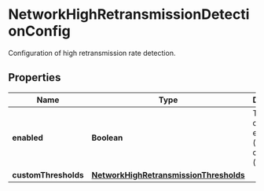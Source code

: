 

# NetworkHighRetransmissionDetectionConfig

Configuration of high retransmission rate detection.

## Properties

| Name | Type | Description | Notes |
|------------ | ------------- | ------------- | -------------|
|**enabled** | **Boolean** | The detection is enabled (&#x60;true&#x60;) or disabled (&#x60;false&#x60;). |  |
|**customThresholds** | [**NetworkHighRetransmissionThresholds**](NetworkHighRetransmissionThresholds.md) |  |  [optional] |



